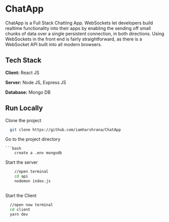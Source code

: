 # ChatApp

ChatApp is a Full Stack Chatting App.
WebSockets let developers build realtime functionality into their apps by enabling the sending off small chunks of data over a single persistent connection, in both directions. Using WebSockets in the front end is fairly straightforward, as there is a WebSocket API built into all modern browsers.
## Tech Stack

**Client:** React JS

**Server:** Node JS, Express JS

**Database:** Mongo DB
  

## Run Locally

Clone the project

```bash
  git clone https://github.com/iamharshrana/ChatApp
```

Go to the project directory


```
```bash
    create a .env mongodb
```
Start the server

```bash
    //open terminal
    cd api
    nodemon index.js
  
```
Start the Client

```bash
  //open now terminal
  cd client
  yarn dev
```

